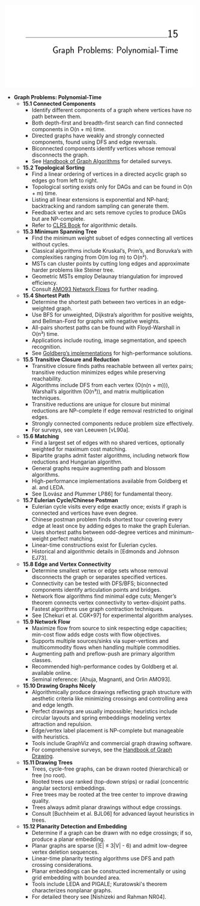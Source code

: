 ![ADM-ch15-graphs-polynomial-time](ADM-ch15-graphs-polynomial-time.best.png)

- **Graph Problems: Polynomial-Time**
  - **15.1 Connected Components**
    - Identify different components of a graph where vertices have no path between them.
    - Both depth-first and breadth-first search can find connected components in O(n + m) time.
    - Directed graphs have weakly and strongly connected components, found using DFS and edge reversals.
    - Biconnected components identify vertices whose removal disconnects the graph.
    - See [Handbook of Graph Algorithms](https://example.org) for detailed surveys.
  - **15.2 Topological Sorting**
    - Find a linear ordering of vertices in a directed acyclic graph so edges go from left to right.
    - Topological sorting exists only for DAGs and can be found in O(n + m) time.
    - Listing all linear extensions is exponential and NP-hard; backtracking and random sampling can generate them.
    - Feedback vertex and arc sets remove cycles to produce DAGs but are NP-complete.
    - Refer to [CLRS Book](https://example.org) for algorithmic details.
  - **15.3 Minimum Spanning Tree**
    - Find the minimum weight subset of edges connecting all vertices without cycles.
    - Classical algorithms include Kruskal’s, Prim’s, and Boruvka’s with complexities ranging from O(m log m) to O(n²).
    - MSTs can cluster points by cutting long edges and approximate harder problems like Steiner tree.
    - Geometric MSTs employ Delaunay triangulation for improved efficiency.
    - Consult [AMO93 Network Flows](https://example.org) for further reading.
  - **15.4 Shortest Path**
    - Determine the shortest path between two vertices in an edge-weighted graph.
    - Use BFS for unweighted, Dijkstra’s algorithm for positive weights, and Bellman-Ford for graphs with negative weights.
    - All-pairs shortest paths can be found with Floyd-Warshall in O(n³) time.
    - Applications include routing, image segmentation, and speech recognition.
    - See [Goldberg’s implementations](http://www.avglab.com/andrew/soft.html) for high-performance solutions.
  - **15.5 Transitive Closure and Reduction**
    - Transitive closure finds paths reachable between all vertex pairs; transitive reduction minimizes edges while preserving reachability.
    - Algorithms include DFS from each vertex (O(n(n + m))), Warshall’s algorithm (O(n³)), and matrix multiplication techniques.
    - Transitive reductions are unique for closure but minimal reductions are NP-complete if edge removal restricted to original edges.
    - Strongly connected components reduce problem size effectively.
    - For surveys, see van Leeuwen [vL90a].
  - **15.6 Matching**
    - Find a largest set of edges with no shared vertices, optionally weighted for maximum cost matching.
    - Bipartite graphs admit faster algorithms, including network flow reductions and Hungarian algorithm.
    - General graphs require augmenting path and blossom algorithms.
    - High-performance implementations available from Goldberg et al. and LEDA.
    - See [Lovász and Plummer LP86] for fundamental theory.
  - **15.7 Eulerian Cycle/Chinese Postman**
    - Eulerian cycle visits every edge exactly once; exists if graph is connected and vertices have even degree.
    - Chinese postman problem finds shortest tour covering every edge at least once by adding edges to make the graph Eulerian.
    - Uses shortest paths between odd-degree vertices and minimum-weight perfect matching.
    - Linear-time constructions exist for Eulerian cycles.
    - Historical and algorithmic details in [Edmonds and Johnson EJ73].
  - **15.8 Edge and Vertex Connectivity**
    - Determine smallest vertex or edge sets whose removal disconnects the graph or separates specified vertices.
    - Connectivity can be tested with DFS/BFS; biconnected components identify articulation points and bridges.
    - Network flow algorithms find minimal edge cuts; Menger’s theorem connects vertex connectivity to vertex-disjoint paths.
    - Fastest algorithms use graph contraction techniques.
    - See [Chekuri et al. CGK+97] for experimental algorithm analyses.
  - **15.9 Network Flow**
    - Maximize flow from source to sink respecting edge capacities; min-cost flow adds edge costs with flow objectives.
    - Supports multiple sources/sinks via super-vertices and multicommodity flows when handling multiple commodities.
    - Augmenting path and preflow-push are primary algorithm classes.
    - Recommended high-performance codes by Goldberg et al. available online.
    - Seminal reference: [Ahuja, Magnanti, and Orlin AMO93].
  - **15.10 Drawing Graphs Nicely**
    - Algorithmically produce drawings reflecting graph structure with aesthetic criteria like minimizing crossings and controlling area and edge length.
    - Perfect drawings are usually impossible; heuristics include circular layouts and spring embeddings modeling vertex attraction and repulsion.
    - Edge/vertex label placement is NP-complete but manageable with heuristics.
    - Tools include GraphViz and commercial graph drawing software.
    - For comprehensive surveys, see the [Handbook of Graph Drawing](https://example.org).
  - **15.11 Drawing Trees**
    - Trees, cycle-free graphs, can be drawn rooted (hierarchical) or free (no root).
    - Rooted trees use ranked (top-down strips) or radial (concentric angular sectors) embeddings.
    - Free trees may be rooted at the tree center to improve drawing quality.
    - Trees always admit planar drawings without edge crossings.
    - Consult [Buchheim et al. BJL06] for advanced layout heuristics in trees.
  - **15.12 Planarity Detection and Embedding**
    - Determine if a graph can be drawn with no edge crossings; if so, produce a planar embedding.
    - Planar graphs are sparse (|E| ≤ 3|V| - 6) and admit low-degree vertex deletion sequences.
    - Linear-time planarity testing algorithms use DFS and path crossing considerations.
    - Planar embeddings can be constructed incrementally or using grid embedding with bounded area.
    - Tools include LEDA and PIGALE; Kuratowski's theorem characterizes nonplanar graphs.
    - For detailed theory see [Nishizeki and Rahman NR04].
